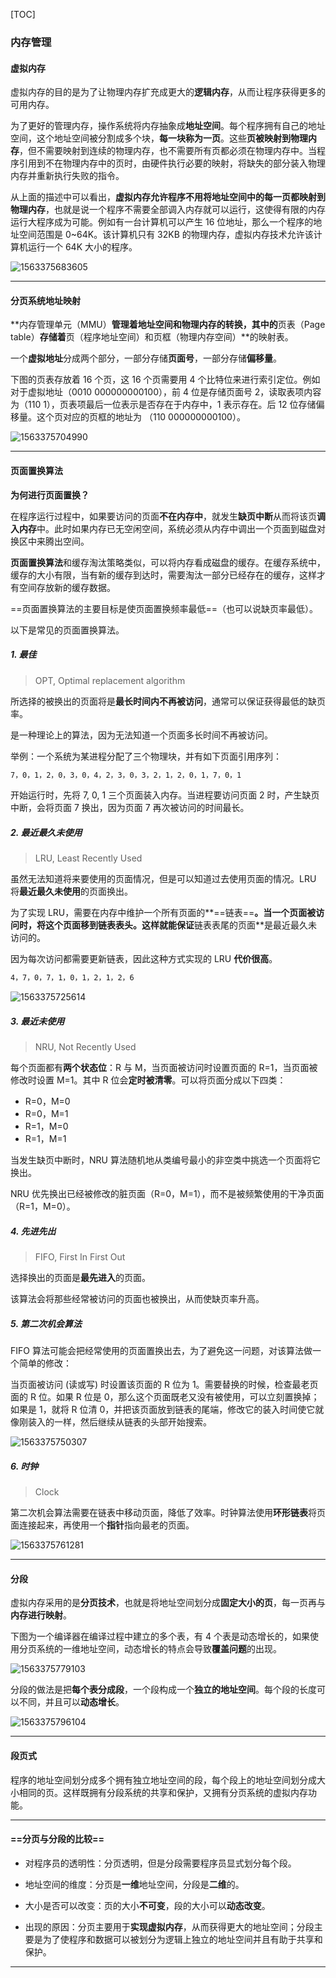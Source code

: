 [TOC]

### 内存管理




#### 虚拟内存

虚拟内存的目的是为了让物理内存扩充成更大的**逻辑内存**，从而让程序获得更多的可用内存。

为了更好的管理内存，操作系统将内存抽象成**地址空间**。每个程序拥有自己的地址空间，这个地址空间被分割成多个块，**每一块称为一页**。这些**页被映射到物理内存**，但不需要映射到连续的物理内存，也不需要所有页都必须在物理内存中。当程序引用到不在物理内存中的页时，由硬件执行必要的映射，将缺失的部分装入物理内存并重新执行失败的指令。

从上面的描述中可以看出，**虚拟内存允许程序不用将地址空间中的每一页都映射到物理内存**，也就是说一个程序不需要全部调入内存就可以运行，这使得有限的内存运行大程序成为可能。例如有一台计算机可以产生 16 位地址，那么一个程序的地址空间范围是 0\~64K。该计算机只有 32KB 的物理内存，虚拟内存技术允许该计算机运行一个 64K 大小的程序。

![1563375683605](assets/1563375683605.png)

----

#### 分页系统地址映射

**内存管理单元（MMU）**管理着地址空间和物理内存的转换，其中的**页表（Page table）**存储着**页（程序地址空间）和页框（物理内存空间）**的映射表。

一个**虚拟地址**分成两个部分，一部分存储**页面号**，一部分存储**偏移量**。

下图的页表存放着 16 个页，这 16 个页需要用 4 个比特位来进行索引定位。例如对于虚拟地址（0010 000000000100），前 4 位是存储页面号 2，读取表项内容为（110 1），页表项最后一位表示是否存在于内存中，1 表示存在。后 12 位存储偏移量。这个页对应的页框的地址为 （110 000000000100）。

![1563375704990](assets/1563375704990.png)

----

#### 页面置换算法

**为何进行页面置换？**

在程序运行过程中，如果要访问的页面**不在内存中**，就发生**缺页中断**从而将该页**调入内存**中。此时如果内存已无空闲空间，系统必须从内存中调出一个页面到磁盘对换区中来腾出空间。

**页面置换算法**和缓存淘汰策略类似，可以将内存看成磁盘的缓存。在缓存系统中，缓存的大小有限，当有新的缓存到达时，需要淘汰一部分已经存在的缓存，这样才有空间存放新的缓存数据。

==页面置换算法的主要目标是使页面置换频率最低==（也可以说缺页率最低）。

以下是常见的页面置换算法。

##### 1. 最佳

> OPT, Optimal replacement algorithm

所选择的被换出的页面将是**最长时间内不再被访问**，通常可以保证获得最低的缺页率。

是一种理论上的算法，因为无法知道一个页面多长时间不再被访问。

举例：一个系统为某进程分配了三个物理块，并有如下页面引用序列：

```html
7，0，1，2，0，3，0，4，2，3，0，3，2，1，2，0，1，7，0，1
```

开始运行时，先将 7, 0, 1 三个页面装入内存。当进程要访问页面 2 时，产生缺页中断，会将页面 7 换出，因为页面 7 再次被访问的时间最长。

##### 2. 最近最久未使用

> LRU, Least Recently Used

虽然无法知道将来要使用的页面情况，但是可以知道过去使用页面的情况。LRU 将**最近最久未使用**的页面换出。

为了实现 LRU，需要在内存中维护一个所有页面的**==链表==**。当一个页面被访问时，将这个页面移到链表表头。这样就能保证**链表表尾的页面**是最近最久未访问的。

因为每次访问都需要更新链表，因此这种方式实现的 LRU **代价很高**。

```html
4，7，0，7，1，0，1，2，1，2，6
```

![1563375725614](assets/1563375725614.png)

##### 3. 最近未使用

> NRU, Not Recently Used

每个页面都有**两个状态位**：R 与 M，当页面被访问时设置页面的 R=1，当页面被修改时设置 M=1。其中 R 位会**定时被清零**。可以将页面分成以下四类：

- R=0，M=0
- R=0，M=1
- R=1，M=0
- R=1，M=1

当发生缺页中断时，NRU 算法随机地从类编号最小的非空类中挑选一个页面将它换出。

NRU 优先换出已经被修改的脏页面（R=0，M=1），而不是被频繁使用的干净页面（R=1，M=0）。

##### 4. 先进先出

> FIFO, First In First Out

选择换出的页面是**最先进入**的页面。

该算法会将那些经常被访问的页面也被换出，从而使缺页率升高。

##### 5. 第二次机会算法

FIFO 算法可能会把经常使用的页面置换出去，为了避免这一问题，对该算法做一个简单的修改：

当页面被访问 (读或写) 时设置该页面的 R 位为 1。需要替换的时候，检查最老页面的 R 位。如果 R 位是 0，那么这个页面既老又没有被使用，可以立刻置换掉；如果是 1，就将 R 位清 0，并把该页面放到链表的尾端，修改它的装入时间使它就像刚装入的一样，然后继续从链表的头部开始搜索。

![1563375750307](assets/1563375750307.png)

##### 6. 时钟

> Clock

第二次机会算法需要在链表中移动页面，降低了效率。时钟算法使用**环形链表**将页面连接起来，再使用一个**指针**指向最老的页面。

![1563375761281](assets/1563375761281.png)

---

#### 分段

虚拟内存采用的是**分页技术**，也就是将地址空间划分成**固定大小的页**，每一页再与**内存进行映射**。

下图为一个编译器在编译过程中建立的多个表，有 4 个表是动态增长的，如果使用分页系统的一维地址空间，动态增长的特点会导致**覆盖问题**的出现。

![1563375779103](assets/1563375779103.png)

分段的做法是把**每个表分成段**，一个段构成一个**独立的地址空间**。每个段的长度可以不同，并且可以**动态增长**。

![1563375796104](assets/1563375796104.png)

----

#### 段页式

程序的地址空间划分成多个拥有独立地址空间的段，每个段上的地址空间划分成大小相同的页。这样既拥有分段系统的共享和保护，又拥有分页系统的虚拟内存功能。

----

#### ==分页与分段的比较==

- 对程序员的透明性：分页透明，但是分段需要程序员显式划分每个段。

- 地址空间的维度：分页是**一维**地址空间，分段是**二维**的。

- 大小是否可以改变：页的大小**不可变**，段的大小可以**动态改变**。

- 出现的原因：分页主要用于**实现虚拟内存**，从而获得更大的地址空间；分段主要是为了使程序和数据可以被划分为逻辑上独立的地址空间并且有助于共享和保护。

---

<div STYLE="page-break-after: always;"></div>








